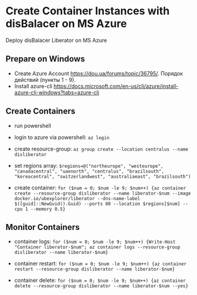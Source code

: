 # Create Container Instances with disBalacer on MS Azure
Deploy disBalacer Liberator on MS Azure

## Prepare on Windows
- Create Azure Account https://dou.ua/forums/topic/36795/. Порядок действий (пункты 1 - 9).
- Install azure-cli https://docs.microsoft.com/en-us/cli/azure/install-azure-cli-windows?tabs=azure-cli


## Create Containers
- run powershell

- login to azure via powershell:
`az login`

- create resource-group:
`az group create --location centralus --name disliberator`

- set regions array:
`$regions=@("northeurope", "westeurope", "canadacentral", "uaenorth", "centralus", "brazilsouth", "koreacentral", "switzerlandwest", "australiaeast", "brazilsouth")`

- create container:
`for ($num = 0; $num -le 9; $num++) {az container create --resource-group disliberator --name liberator-$num --image docker.io/ubexplorer/liberator --dns-name-label $([guid]::NewGuid().Guid) --ports 80 --location $regions[$num] --cpu 1 --memory 0.5}`


## Monitor Containers

- container logs:
 `for ($num = 0; $num -le 9; $num++) {Write-Host "Container liberator-$num"; az container logs --resource-group disliberator --name liberator-$num}`

- container restart:
`for ($num = 0; $num -le 9; $num++) {az container restart --resource-group disliberator --name liberator-$num}`

- container delete:
`for ($num = 0; $num -le 9; $num++) {az container delete --resource-group disliberator --name liberator-$num --yes}`
